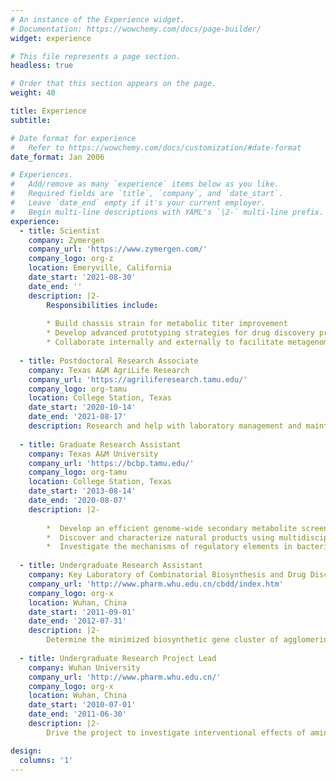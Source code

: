 ```yaml
---
# An instance of the Experience widget.
# Documentation: https://wowchemy.com/docs/page-builder/
widget: experience

# This file represents a page section.
headless: true

# Order that this section appears on the page.
weight: 40

title: Experience
subtitle:

# Date format for experience
#   Refer to https://wowchemy.com/docs/customization/#date-format
date_format: Jan 2006

# Experiences.
#   Add/remove as many `experience` items below as you like.
#   Required fields are `title`, `company`, and `date_start`.
#   Leave `date_end` empty if it's your current employer.
#   Begin multi-line descriptions with YAML's `|2-` multi-line prefix.
experience:
  - title: Scientist
    company: Zymergen
    company_url: 'https://www.zymergen.com/'
    company_logo: org-z
    location: Emeryville, California
    date_start: '2021-08-30'
    date_end: ''
    description: |2-
        Responsibilities include:
        
        * Build chassis strain for metabolic titer improvement
        * Develop advanced prototyping strategies for drug discovery project
        * Collaborate internally and externally to facilitate metagenomic discovery platform
        
  - title: Postdoctoral Research Associate
    company: Texas A&M AgriLife Research
    company_url: 'https://agriliferesearch.tamu.edu/'
    company_logo: org-tamu
    location: College Station, Texas
    date_start: '2020-10-14'
    date_end: '2021-08-17'
    description: Research and help with laboratory management and maintenance.
    
  - title: Graduate Research Assistant
    company: Texas A&M University
    company_url: 'https://bcbp.tamu.edu/'
    company_logo: org-tamu
    location: College Station, Texas
    date_start: '2013-08-14'
    date_end: '2020-08-07'
    description: |2-
        
        *  Develop an efficient genome-wide secondary metabolite screening tool in Streptomyces species using CRISPR interference
        *  Discover and characterize natural products using multidisciplinary approaches
        *  Investigate the mechanisms of regulatory elements in bacterial secondary metabolite biosynthetic gene clusters
  
  - title: Undergraduate Research Assistant
    company: Key Laboratory of Combinatorial Biosynthesis and Drug Discovery
    company_url: 'http://www.pharm.whu.edu.cn/cbdd/index.htm'
    company_logo: org-x
    location: Wuhan, China
    date_start: '2011-09-01'
    date_end: '2012-07-31'
    description: |2-
        Determine the minimized biosynthetic gene cluster of agglomerins
    
  - title: Undergraduate Research Project Lead
    company: Wuhan University
    company_url: 'http://www.pharm.whu.edu.cn/'
    company_logo: org-x
    location: Wuhan, China
    date_start: '2010-07-01'
    date_end: '2011-06-30'
    description: |2-
        Drive the project to investigate interventional effects of amino acids on schizophrenia

design:
  columns: '1'
---
```

